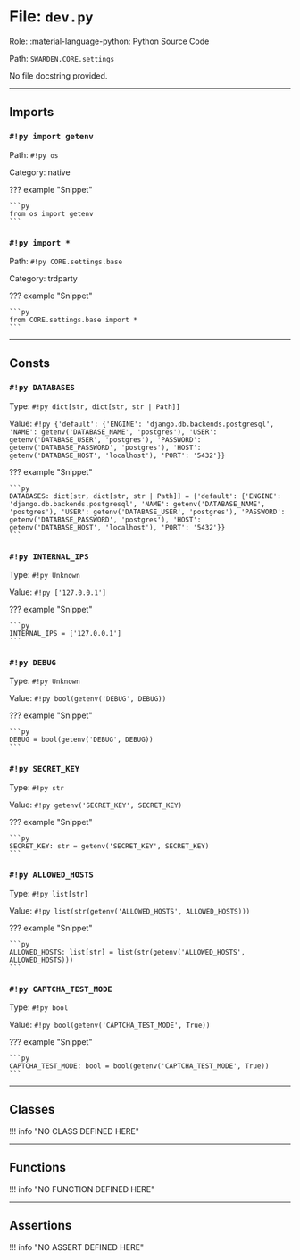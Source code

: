 # File: `dev.py`

Role: :material-language-python: Python Source Code

Path: `SWARDEN.CORE.settings`

No file docstring provided.

---

## Imports

### `#!py import getenv`

Path: `#!py os`

Category: native

??? example "Snippet"

    ```py
    from os import getenv
    ```

### `#!py import *`

Path: `#!py CORE.settings.base`

Category: trdparty

??? example "Snippet"

    ```py
    from CORE.settings.base import *
    ```



---

## Consts

### `#!py DATABASES`

Type: `#!py dict[str, dict[str, str | Path]]`

Value: `#!py {'default': {'ENGINE': 'django.db.backends.postgresql', 'NAME': getenv('DATABASE_NAME', 'postgres'), 'USER': getenv('DATABASE_USER', 'postgres'), 'PASSWORD': getenv('DATABASE_PASSWORD', 'postgres'), 'HOST': getenv('DATABASE_HOST', 'localhost'), 'PORT': '5432'}}`

??? example "Snippet"

    ```py
    DATABASES: dict[str, dict[str, str | Path]] = {'default': {'ENGINE': 'django.db.backends.postgresql', 'NAME': getenv('DATABASE_NAME', 'postgres'), 'USER': getenv('DATABASE_USER', 'postgres'), 'PASSWORD': getenv('DATABASE_PASSWORD', 'postgres'), 'HOST': getenv('DATABASE_HOST', 'localhost'), 'PORT': '5432'}}
    ```

### `#!py INTERNAL_IPS`

Type: `#!py Unknown`

Value: `#!py ['127.0.0.1']`

??? example "Snippet"

    ```py
    INTERNAL_IPS = ['127.0.0.1']
    ```

### `#!py DEBUG`

Type: `#!py Unknown`

Value: `#!py bool(getenv('DEBUG', DEBUG))`

??? example "Snippet"

    ```py
    DEBUG = bool(getenv('DEBUG', DEBUG))
    ```

### `#!py SECRET_KEY`

Type: `#!py str`

Value: `#!py getenv('SECRET_KEY', SECRET_KEY)`

??? example "Snippet"

    ```py
    SECRET_KEY: str = getenv('SECRET_KEY', SECRET_KEY)
    ```

### `#!py ALLOWED_HOSTS`

Type: `#!py list[str]`

Value: `#!py list(str(getenv('ALLOWED_HOSTS', ALLOWED_HOSTS)))`

??? example "Snippet"

    ```py
    ALLOWED_HOSTS: list[str] = list(str(getenv('ALLOWED_HOSTS', ALLOWED_HOSTS)))
    ```

### `#!py CAPTCHA_TEST_MODE`

Type: `#!py bool`

Value: `#!py bool(getenv('CAPTCHA_TEST_MODE', True))`

??? example "Snippet"

    ```py
    CAPTCHA_TEST_MODE: bool = bool(getenv('CAPTCHA_TEST_MODE', True))
    ```



---

## Classes

!!! info "NO CLASS DEFINED HERE"

---

## Functions

!!! info "NO FUNCTION DEFINED HERE"

---

## Assertions

!!! info "NO ASSERT DEFINED HERE"
